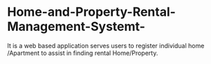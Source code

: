 # Home-and-Property-Rental-Management-Systemt-
It is a web based application serves users to register individual home /Apartment to assist in finding rental Home/Property. 
